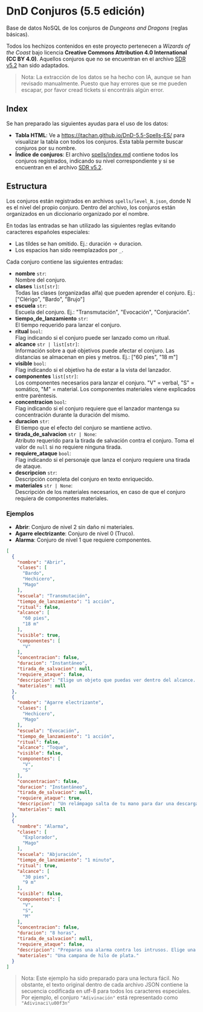 # DnD Conjuros (5.5 edición)

Base de datos NoSQL de los conjuros de _Dungeons and Dragons_ (reglas básicas).

Todos los hechizos contenidos en este proyecto pertenecen a _Wizards of the Coast_ bajo licencia **Creative Commons Attribution 4.0 International (CC BY 4.0)**.
Aquellos conjuros que no se encuentran en el archivo [SDR v5.2](https://media.dndbeyond.com/compendium-images/srd/5.2/SRD_CC_v5.2.pdf) han sido adaptados.

> Nota:
> La extracción de los datos se ha hecho con IA, aunque se han revisado manualmente.
> Puesto que hay errores que se me pueden escapar, por favor cread tickets si encontráis algún error.

## Index

Se han preparado las siguientes ayudas para el uso de los datos:

- **Tabla HTML**: Ve a https://jtachan.github.io/DnD-5.5-Spells-ES/ para visualizar la tabla con todos los conjuros. Esta tabla permite buscar conjuros por su nombre.
- **Índice de conjuros**: El archivo [spells/index.md](spells/index.md) contiene todos los conjuros registrados, indicando su nivel correspondiente y si se encuentran en el archivo [SDR v5.2](https://media.dndbeyond.com/compendium-images/srd/5.2/SRD_CC_v5.2.pdf).

## Estructura

Los conjuros están registrados en archivos `spells/level_N.json`, donde N es el nivel del propio conjuro.
Dentro del archivo, los conjuros están organizados en un diccionario organizado por el nombre.

En todas las entradas se han utilizado las siguientes reglas evitando caracteres españoles especiales:
 - Las tildes se han omitido. Ej.: duración -> duracion.
 - Los espacios han sido reemplazados por `_`.

Cada conjuro contiene las siguientes entradas:

- **nombre** `str`:<br>Nombre del conjuro.
- **clases** `list[str]`:<br>Todas las clases (organizadas alfa) que pueden aprender el conjuro. Ej.: ["Clérigo", "Bardo", "Brujo"]
- **escuela** `str`:<br>Escuela del conjuro. Ej.: "Transmutación", "Evocación", "Conjuración".
- **tiempo_de_lanzamiento** `str`:<br>El tiempo requerido para lanzar el conjuro.
- **ritual** `bool`:<br>Flag indicando si el conjuro puede ser lanzado como un ritual.
- **alcance** `str | list[str]`:<br>Información sobre a qué objetivos puede afectar el conjuro. Las distancias se almacenan en pies y metros. Ej.: ["60 pies", "18 m"]
- **visible** `bool`:<br>Flag indicando si el objetivo ha de estar a la vista del lanzador.
- **componentes** `list[str]`:<br>Los componentes necesarios para lanzar el conjuro. "V" = verbal, "S" = somático, "M" = material. Los componentes materiales viene explicados entre paréntesis.
- **concentracion** `bool`:<br>Flag indicando si el conjuro requiere que el lanzador mantenga su concentración durante la duración del mismo.
- **duracion** `str`:<br>El tiempo que el efecto del conjuro se mantiene activo.
- **tirada_de_salvacion** `str | None`:<br>Atributo requerido para la tirada de salvación contra el conjuro. Toma el valor de `null` si no requiere ninguna tirada.
- **requiere_ataque** `bool`:<br>Flag indicando si el personaje que lanza el conjuro requiere una tirada de ataque.
- **descripcion** `str`:<br> Descripción completa del conjuro en texto enriquecido.
- **materiales** `str | None`:<br>Descripción de los materiales necesarios, en caso de que el conjuro requiera de componentes materiales.

### Ejemplos

- **Abrir**: Conjuro de nivel 2 sin daño ni materiales.
- **Agarre electrizante**: Conjuro de nivel 0 (Truco).
- **Alarma**: Conjuro de nivel 1 que requiere componentes.

```json
[
  {
    "nombre": "Abrir",
    "clases": [
      "Bardo",
      "Hechicero",
      "Mago"
    ],
    "escuela": "Transmutación",
    "tiempo_de_lanzamiento": "1 acción",
    "ritual": false,
    "alcance": [
      "60 pies",
      "18 m"
    ],
    "visible": true,
    "componentes": [
      "V"
    ],
    "concentracion": false,
    "duracion": "Instantáneo",
    "tirada_de_salvacion": null,
    "requiere_ataque": false,
    "descripcion": "Elige un objeto que puedas ver dentro del alcance. Este puede ser una puerta, una caja, un cofre, unas esposas, un candado o cualquier otro objeto que posea alguna manera, mágica o mundana, de impedir el acceso.<br>Un objetivo que esté cerrado mediante una cerradura normal o que esté atascado o atrancado se abre, desatasca o desatranca. Si el objeto tenía varios cerrojos, solo se desbloquea uno de ellos.<br>Si eliges un objetivo que está cerrado mediante <i>cerradura arcana<i>, este conjuro queda anulado durante 10 minutos, y durante este tiempo el objeto se puede abrir y cerrar con normalidad.<br>Cuando lanzas este conjuro, un fuerte golpe suena desde el objeto, audible desde 300 pies de distancia.",
    "materiales": null
  },
  {
    "nombre": "Agarre electrizante",
    "clases": [
      "Hechicero",
      "Mago"
    ],
    "escuela": "Evocación",
    "tiempo_de_lanzamiento": "1 acción",
    "ritual": false,
    "alcance": "Toque",
    "visible": false,
    "componentes": [
      "V",
      "S"
    ],
    "concentracion": false,
    "duracion": "Instantáneo",
    "tirada_de_salvacion": null,
    "requiere_ataque": true,
    "descripcion": "Un relámpago salta de tu mano para dar una descarga eléctrica a la criatura que intentas tocar. Haz un ataque de conjuro cuerpo a cuerpo contra el objetivo. Tienes ventaja en la tirada de ataque si la criatura lleva armadura de metal. Si impactas, el objetivo sufre 1d8 de daño de relámpago y no podrá llevar a cabo reacciones hasta el comienzo de su próximo turno.",
    "materiales": null
  },
  {
    "nombre": "Alarma",
    "clases": [
      "Explorador",
      "Mago"
    ],
    "escuela": "Abjuración",
    "tiempo_de_lanzamiento": "1 minuto",
    "ritual": true,
    "alcance": [
      "30 pies",
      "9 m"
    ],
    "visible": false,
    "componentes": [
      "V",
      "S",
      "M"
    ],
    "concentracion": false,
    "duracion": "8 horas",
    "tirada_de_salvacion": null,
    "requiere_ataque": false,
    "descripcion": "Preparas una alarma contra los intrusos. Elige una puerta, una ventana o una zona dentro del alcance que no sea mayor que un cubo de 6 m de lado. Hasta que el conjuro termine, una alarma te alertará siempre que una criatura toque la zona vigilada o entre en ella. Al lanzar el conjuro, puedes designar qué criaturas no activarán la alarma, que puede ser mental o sonora.<br><b>Alarma mental.</b> La alarma te avisará con un sonido dentro de tu mente si estás a 1.5 km o menos de la zona vigilada. Si estás dormido, te despertará.<br><b>Alarma sonora.</b> La alarma producirá el sonido de una campanilla durante 10 segundos, que será audible a 18 m o menos de la zona vigilada.",
    "materiales": "Una campana de hilo de plata."
  }
]
```

> Nota:
> Este ejemplo ha sido preparado para una lectura fácil.
> No obstante, el texto original dentro de cada archivo JSON contiene la secuencia codificada en utf-8 para todos los caracteres especiales.
> Por ejemplo, el conjuro `"Adivinación"` está representado como `"Adivinaci\u00f3n"`
